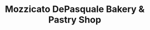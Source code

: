 ---
title: "Mozzicato DePasquale Bakery & Pastry Shop"
url: /wallingford/mozzicato-depasquale-bakery-und-pastry-shop/
shop: Konditorei
---